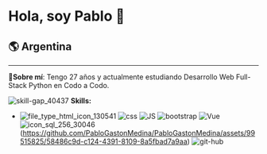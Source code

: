# Hola, soy Pablo 👋
## 🌎 Argentina
---

👋**Sobre mí**: Tengo 27 años y actualmente estudiando Desarrollo Web Full-Stack Python en Codo a Codo.

![skill-gap_40437](https://github.com/PabloGastonMedina/PabloGastonMedina/assets/99515825/30443e65-3b57-4ff6-99e9-31c1632f0b6b) **Skills:**
- ![file_type_html_icon_130541](https://github.com/PabloGastonMedina/PabloGastonMedina/assets/99515825/d613e97e-a54d-449d-a8c2-019e8481baec) ![css](https://github.com/PabloGastonMedina/PabloGastonMedina/assets/99515825/de5fb87a-8cee-497d-b470-321d58d39d19) ![JS](https://github.com/PabloGastonMedina/PabloGastonMedina/assets/99515825/7e07dd5c-98fa-4a4d-9517-8d9c448b647c) ![bootstrap](https://github.com/PabloGastonMedina/PabloGastonMedina/assets/99515825/a6f83e22-b5e6-449e-bb73-2bb02e9cd658) 
![Vue](https://github.com/PabloGastonMedina/PabloGastonMedina/assets/99515825/5230a570-3e6c-4431-bc3c-e8ad7f635253) ![icon_sql_256_30046](https://github.com/PabloGastonMedina/PabloGastonMedina/assets/99515825/ad729a3f-6c95-49dd-bcd4-c4c89132606f) (https://github.com/PabloGastonMedina/PabloGastonMedina/assets/99515825/58486c9d-c124-4391-8109-8a5fbad7a9aa) ![git-hub](https://github.com/PabloGastonMedina/PabloGastonMedina/assets/99515825/ac91a148-d970-4a74-bd11-60c81c0dc35f)








